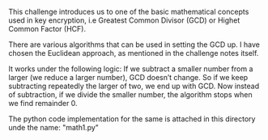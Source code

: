 This challenge introduces us to one of the basic mathematical concepts used in key encryption, i.e Greatest Common Divisor (GCD)
or Highet Common Factor (HCF). 

There are various algorithms that can be used in setting the GCD up. I have chosen the Euclidean approach, as mentioned in the 
challenge notes itself.

It works under the following logic:
If we subtract a smaller number from a larger (we reduce a larger number), GCD doesn’t change. So if we keep subtracting 
repeatedly the larger of two, we end up with GCD.
Now instead of subtraction, if we divide the smaller number, the algorithm stops when we find remainder 0. 

The python code implementation for the same is attached in this directory unde the name: "math1.py"

